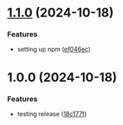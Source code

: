 # [1.1.0](https://github.com/open-socket/js-sdk/compare/v1.0.0...v1.1.0) (2024-10-18)


### Features

* setting up npm ([ef046ec](https://github.com/open-socket/js-sdk/commit/ef046ec8d6dcc99c5f2856071b6fb4e21011001b))

# 1.0.0 (2024-10-18)


### Features

* testing release ([18c177f](https://github.com/open-socket/js-sdk/commit/18c177fe13ffc020d39f7adb2720f072ed8fd0f6))
